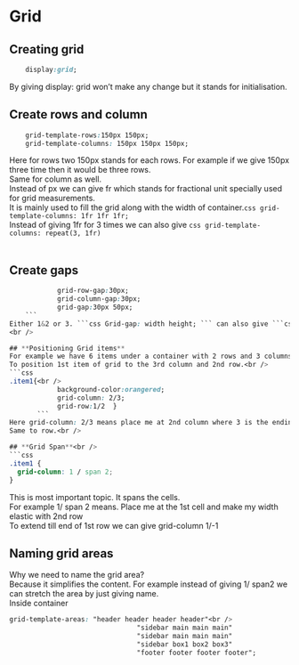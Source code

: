 # Grid

## **Creating grid**
```css
	display:grid;
```
By giving display: grid won’t make any change but it stands for initialisation. <br/>

## **Create rows and column**
```css
	grid-template-rows:150px 150px;
 	grid-template-columns: 150px 150px 150px;
```
Here for rows two 150px stands for each rows. For example if we give 150px three time then it would be three rows.<br />
Same for column as well.<br />
Instead of px we can give fr which stands for fractional unit specially used for grid measurements.<br /> 
It is mainly used to fill the grid along with the width of container.```css grid-template-columns: 1fr 1fr 1fr; ``` <br />
Instead of giving 1fr for 3 times we can also give ```css grid-template-columns: repeat(3, 1fr) ``` <br />
<br />

## **Create gaps**
```css
            grid-row-gap:30px;
            grid-column-gap:30px;
            grid-gap:30px 50px;
	```
Either 1&2 or 3. ```css Grid-gap: width height; ``` can also give ```css grid-gap: 30px ``` if both width and height has same value.<br />
<br />

## **Positioning Grid items**
For example we have 6 items under a container with 2 rows and 3 columns.<br />
To position 1st item of grid to the 3rd column and 2nd row.<br />
```css
.item1{<br />
            background-color:orangered;
            grid-column: 2/3;
            grid-row:1/2  }
	   ```
Here grid-column: 2/3 means place me at 2nd column where 3 is the ending column and 2 is the staring column<br />
Same to row.<br />

## **Grid Span**<br />
```css
.item1 {
  grid-column: 1 / span 2;
}
```
This is most important topic. It spans the cells.<br />
For example 1/ span 2 means. Place me at the 1st cell and make my width elastic with 2nd row <br />
To extend till end of 1st row we can give grid-column 1/-1<br />

## **Naming grid areas**<br />
Why we need to name the grid area?<br />
Because it simplifies the content. For example instead of giving 1/ span2  we can stretch the area by just giving name.<br />
Inside container   <br />

```css
grid-template-areas: "header header header header"<br />
                                "sidebar main main main"
                                "sidebar main main main"
                                "sidebar box1 box2 box3"
                                "footer footer footer footer";
```

